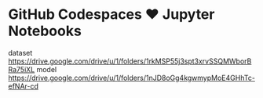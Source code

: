 # GitHub Codespaces ♥️ Jupyter Notebooks
dataset https://drive.google.com/drive/u/1/folders/1rkMSP55j3spt3xrvSSQMWborBRa75iXL
model https://drive.google.com/drive/u/1/folders/1nJD8oGg4kgwmypMoE4GHhTc-efNAr-cd
